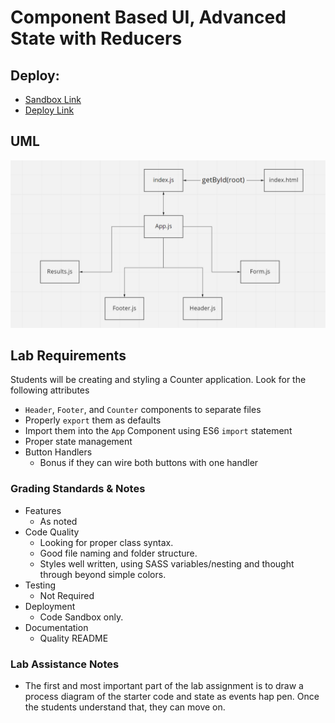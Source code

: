 # Component Based UI, Advanced State with Reducers

## Deploy:

- [Sandbox Link](https://codesandbox.io/s/resty-dyyvb?file=/src/App.js)
- [Deploy Link](https://app-resty.netlify.app/)

## UML

![uml base](img/lab26UML.PNG)

## Lab Requirements

Students will be creating and styling a Counter application. Look for the following attributes

- `Header`, `Footer`, and `Counter` components to separate files
- Properly `export` them as defaults
- Import them into the `App` Component using ES6 `import` statement
- Proper state management
- Button Handlers
  - Bonus if they can wire both buttons with one handler

### Grading Standards & Notes

- Features
  - As noted
- Code Quality
  - Looking for proper class syntax.
  - Good file naming and folder structure.
  - Styles well written, using SASS variables/nesting and thought through beyond simple colors.
- Testing
  - Not Required
- Deployment
  - Code Sandbox only.
- Documentation
  - Quality README

### Lab Assistance Notes

- The first and most important part of the lab assignment is to draw a process diagram of the starter code and state as events hap pen. Once the students understand that, they can move on.
